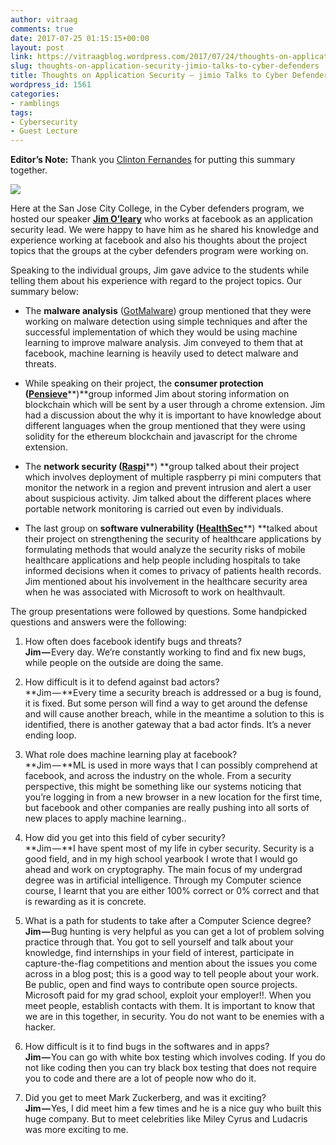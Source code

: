 ```yaml
---
author: vitraag
comments: true
date: 2017-07-25 01:15:15+00:00
layout: post
link: https://vitraagblog.wordpress.com/2017/07/24/thoughts-on-application-security-jimio-talks-to-cyber-defenders/
slug: thoughts-on-application-security-jimio-talks-to-cyber-defenders
title: Thoughts on Application Security — jimio Talks to Cyber Defenders
wordpress_id: 1561
categories:
- ramblings
tags:
- Cybersecurity
- Guest Lecture
---
```






**Editor’s Note:** Thank you [Clinton Fernandes](https://medium.com/u/2bc45be47b8a) for putting this summary together.




![](https://vitraagblog.files.wordpress.com/2017/07/7aab2-1pxe54vcziiqa4g9uyq5ekq2x.jpeg)


Here at the San Jose City College, in the Cyber defenders program, we hosted our speaker [**Jim O’leary**](https://twitter.com/jimio) who works at facebook as an application security lead. We were happy to have him as he shared his knowledge and experience working at facebook and also his thoughts about the project topics that the groups at the cyber defenders program were working on.




Speaking to the individual groups, Jim gave advice to the students while telling them about his experience with regard to the project topics. Our summary below:






  * The **malware analysis** ([GotMalware](https://medium.com/cyberdefenders/got-malware-meet-us-e725711a4fc1)) group mentioned that they were working on malware detection using simple techniques and after the successful implementation of which they would be using machine learning to improve malware analysis. Jim conveyed to them that at facebook, machine learning is heavily used to detect malware and threats.


  * While speaking on their project, the **consumer protection (**[**Pensieve**](https://medium.com/cyberdefenders/our-secure-future-can-be-built-on-blockchains-introducing-pensieve-345668171532)**)**group informed Jim about storing information on blockchain which will be sent by a user through a chrome extension. Jim had a discussion about the why it is important to have knowledge about different languages when the group mentioned that they were using solidity for the ethereum blockchain and javascript for the chrome extension.


  * The **network security (**[**Raspi**](https://medium.com/cyberdefenders/baking-a-raspberry-pi-to-capture-data-from-the-network-e5c89fb195ad)**) **group talked about their project which involves deployment of multiple raspberry pi mini computers that monitor the network in a region and prevent intrusion and alert a user about suspicious activity. Jim talked about the different places where portable network monitoring is carried out even by individuals.


  * The last group on **software vulnerability (**[**HealthSec**](https://medium.com/cyberdefenders/how-secure-are-your-health-apps-73043311d74)**) **talked about their project on strengthening the security of healthcare applications by formulating methods that would analyze the security risks of mobile healthcare applications and help people including hospitals to take informed decisions when it comes to privacy of patients health records. Jim mentioned about his involvement in the healthcare security area when he was associated with Microsoft to work on healthvault.




The group presentations were followed by questions. Some handpicked questions and answers were the following:






  1. How often does facebook identify bugs and threats?  
**Jim —** Every day. We’re constantly working to find and fix new bugs, while people on the outside are doing the same.


  2. How difficult is it to defend against bad actors?  
**Jim — **Every time a security breach is addressed or a bug is found, it is fixed. But some person will find a way to get around the defense and will cause another breach, while in the meantime a solution to this is identified, there is another gateway that a bad actor finds. It’s a never ending loop.


  3. What role does machine learning play at facebook?  
**Jim — **ML is used in more ways that I can possibly comprehend at facebook, and across the industry on the whole. From a security perspective, this might be something like our systems noticing that you’re logging in from a new browser in a new location for the first time, but facebook and other companies are really pushing into all sorts of new places to apply machine learning..


  4. How did you get into this field of cyber security?  
**Jim — **I have spent most of my life in cyber security. Security is a good field, and in my high school yearbook I wrote that I would go ahead and work on cryptography. The main focus of my undergrad degree was in artificial intelligence. Through my Computer science course, I learnt that you are either 100% correct or 0% correct and that is rewarding as it is concrete.


  5. What is a path for students to take after a Computer Science degree?  
**Jim —** Bug hunting is very helpful as you can get a lot of problem solving practice through that. You got to sell yourself and talk about your knowledge, find internships in your field of interest, participate in capture-the-flag competitions and mention about the issues you come across in a blog post; this is a good way to tell people about your work. Be public, open and find ways to contribute open source projects. Microsoft paid for my grad school, exploit your employer!!. When you meet people, establish contacts with them. It is important to know that we are in this together, in security. You do not want to be enemies with a hacker.


  6. How difficult is it to find bugs in the softwares and in apps?  
**Jim —** You can go with white box testing which involves coding. If you do not like coding then you can try black box testing that does not require you to code and there are a lot of people now who do it.


  7. Did you get to meet Mark Zuckerberg, and was it exciting?  
**Jim —** Yes, I did meet him a few times and he is a nice guy who built this huge company. But to meet celebrities like Miley Cyrus and Ludacris was more exciting to me.



